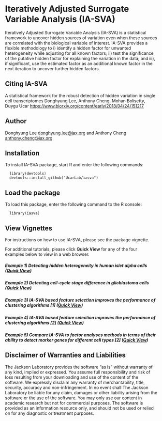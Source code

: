 # Iteratively Adjusted Surrogate Variable Analysis (IA-SVA)

Iteratively Adjusted Surrogate Variable Analysis (IA-SVA) is a statistical framework to uncover hidden sources of variation even when these sources are correlated with the biological variable of interest. IA-SVA provides a flexible methodology to i) identify a hidden factor for unwanted heterogeneity while adjusting for all known factors; ii) test the significance of the putative hidden factor for explaining the variation in the data; and iii), if significant, use the estimated factor as an additional known factor in the next iteration to uncover further hidden factors. 

## Citing IA-SVA

A statistical framework for the robust detection of hidden variation in single cell transcriptomes
Donghyung Lee, Anthony Cheng, Mohan Bolisetty, Duygu Ucar
https://www.biorxiv.org/content/early/2018/04/24/151217

## Author

Donghyung Lee <donghyung.lee@jax.org> and Anthony Cheng <anthony.cheng@jax.org>

## Installation

To install IA-SVA package, start R and enter the following commands:

      library(devtools)
      devtools::install_github("UcarLab/iasva")


## Load the package

To load this package, enter the following command to the R console:

      library(iasva)


## View Vignettes

For instructions on how to use IA-SVA, please see the package vignette.

For additional tutorials, please click __Quick View__ for any of the four examples below to view in a web browser. 

##### Example 1) Detecting hidden heterogeneity in human islet alpha cells   ([Quick View](https://cdn.rawgit.com/dleelab/iasvaExamples/8d06bbd7/inst/doc/detecting_hidden_heterogeneity.html)) 


##### Example 2) Detecting cell-cycle stage difference in glioblastoma cells   ([Quick View](https://cdn.rawgit.com/dleelab/iasvaExamples/8d06bbd7/inst/doc/hidden_heterogeneity_glioblastoma.html))


##### Example 3) IA-SVA based feature selection improves the performance of clustering algorithms [1]  ([Quick View](https://cdn.rawgit.com/dleelab/iasvaExamples/8d06bbd7/inst/doc/tSNE_post_IA-SVA_3celltypes.html))


##### Example 4) IA-SVA based feature selection improves the performance of clustering algorithms [2]  ([Quick View](https://cdn.rawgit.com/dleelab/iasvaExamples/8d06bbd7/inst/doc/tSNE_post_IA-SVA_Xin_Islets.html))

##### Example 5) Compare IA-SVA to factor analyses methods in terms of their ability to detect marker genes for different cell types [2]  ([Quick View](https://cdn.rawgit.com/dleelab/iasvaExamples/8d06bbd7/inst/doc/Brain_scRNASeq_neuron_vs_oligodendrocyte_single_run.html))


## Disclaimer of Warranties and Liabilities

The Jackson Laboratory provides the software “as is” without warranty of any kind, implied or expressed. You assume full responsibility and risk of loss resulting from your downloading and use of the content of the software. We expressly disclaim any warranty of merchantability, title, security, accuracy and non-infringement. In no event shall The Jackson Laboratory be liable for any claim, damages or other liability arising from the software or the use of the software. You may only use our content in academic research but not for commercial purposes. The software is provided as an information resource only, and should not be used or relied on for any diagnostic or treatment purposes.
